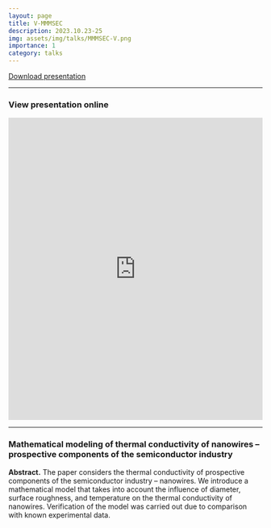 ```yaml
---
layout: page
title: V-MMMSEC
description: 2023.10.23-25
img: assets/img/talks/MMMSEC-V.png
importance: 1
category: talks
---
```


[Download presentation](https://lyushisyan.github.io/assets/pdf/talks/MMMSEC-2023-PPT.pdf)

---

### View presentation online

<iframe src="https://lyushisyan.github.io/assets/pdf/talks/MMMSEC-2023-PPT.pdf" width="100%" height="600px" style="border:none;"></iframe>

---

### Mathematical modeling of thermal conductivity of nanowires – prospective components of the semiconductor industry

**Abstract.** The paper considers the thermal conductivity of prospective components of the semiconductor industry – nanowires. We introduce a mathematical model that takes into account the influence of diameter, surface roughness, and temperature on the thermal conductivity of nanowires. Verification of the model was carried out due to comparison with known experimental data.
